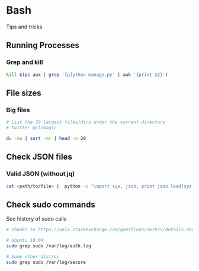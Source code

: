 # Bash

Tips and tricks

## Running Processes

### Grep and kill

``` bash
kill $(ps aux | grep '[p]ython manage.py' | awk '{print $2}')
```

## File sizes

### Big files

``` bash
# List the 20 largest files/dirs under the current directory
# twitter @climagic

du -ma | sort -nr | head -n 20
```

## Check JSON files

### Valid JSON (without jq)

``` bash
cat <path/to/file> |  python -c "import sys, json; print json.load(sys.stdin)
```

## Check sudo commands

See history of sudo calls

``` bash
# Thanks to https://unix.stackexchange.com/questions/167935/details-about-sudo-commands-executed-by-all-user

# Ubuntu 18.04
sudo grep sudo /var/log/auth.log

# Some other distros
sudo grep sudo /var/log/secure

```
